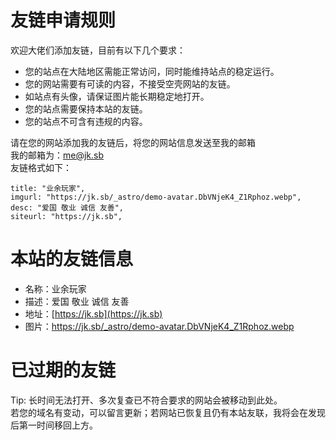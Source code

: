 # 友链申请规则

欢迎大佬们添加友链，目前有以下几个要求：

- 您的站点在大陆地区需能正常访问，同时能维持站点的稳定运行。
- 您的网站需要有可读的内容，不接受空壳网站的友链。
- 如站点有头像，请保证图片能长期稳定地打开。
- 您的站点需要保持本站的友链。
- 您的站点不可含有违规的内容。  
  
请在您的网站添加我的友链后，将您的网站信息发送至我的邮箱  
我的邮箱为：me@jk.sb  
友链格式如下：  
  
    title: "业余玩家",  
    imgurl: "https://jk.sb/_astro/demo-avatar.DbVNjeK4_Z1Rphoz.webp",  
    desc: "爱国 敬业 诚信 友善",  
    siteurl: "https://jk.sb",  
  
# 本站的友链信息

- 名称：业余玩家
- 描述：爱国 敬业 诚信 友善
- 地址：[https://jk.sb](https://jk.sb)
- 图片：https://jk.sb/_astro/demo-avatar.DbVNjeK4_Z1Rphoz.webp 
  
# 已过期的友链

Tip: 长时间无法打开、多次复查已不符合要求的网站会被移动到此处。  
若您的域名有变动，可以留言更新；若网站已恢复且仍有本站友联，我将会在发现后第一时间移回上方。  